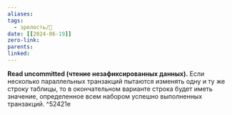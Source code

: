 ```yaml
---
aliases: 
tags:
  - зрелость/🌱
date: [[2024-06-19]]
zero-link: 
parents: 
linked:
---
```

**Read uncommitted (чтение незафиксированных данных).** Если несколько параллельных транзакций пытаются изменять одну и ту же строку таблицы, то в окончательном варианте строка будет иметь значение, определенное всем набором успешно выполненных транзакций. ^52421e